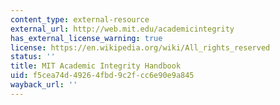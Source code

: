 ```yaml
---
content_type: external-resource
external_url: http://web.mit.edu/academicintegrity
has_external_license_warning: true
license: https://en.wikipedia.org/wiki/All_rights_reserved
status: ''
title: MIT Academic Integrity Handbook
uid: f5cea74d-4926-4fbd-9c2f-cc6e90e9a845
wayback_url: ''
---
```

